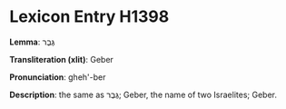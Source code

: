 # Lexicon Entry H1398

**Lemma**: גֶּבֶר

**Transliteration (xlit)**: Geber

**Pronunciation**: gheh'-ber

**Description**:
the same as גֶּבֶר; Geber, the name of two Israelites; Geber.
